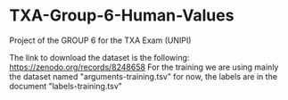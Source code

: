 # TXA-Group-6-Human-Values
Project of the GROUP 6 for the TXA Exam (UNIPI)

The link to download the dataset is the following: https://zenodo.org/records/8248658
For the training we are using mainly the dataset named "arguments-training.tsv" for now, 
the labels are in the document "labels-training.tsv"

